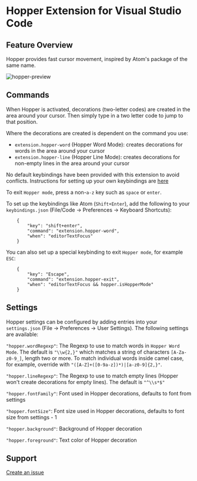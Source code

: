 # Hopper Extension for Visual Studio Code

## Feature Overview

Hopper provides fast cursor movement, inspired by Atom's package of the same name.

![hopper-preview](https://cloud.githubusercontent.com/assets/2899448/19660934/0481c44c-9a32-11e6-87cc-1f8913922ccb.gif)

## Commands

When Hopper is activated, decorations (two-letter codes) are created in the area around your cursor. Then simply type in a two letter code to jump to that position.

Where the decorations are created is dependent on the command you use:

-   `extension.hopper-word` (Hopper Word Mode): creates decorations for words in the area around your cursor
-   `extension.hopper-line` (Hopper Line Mode): creates decorations for non-empty lines in the area around your cursor

No default keybindings have been provided with this extension to avoid conflicts. Instructions for setting up your own keybindings are [here](https://code.visualstudio.com/docs/customization/keybindings)

To exit `Hopper mode`, press a non-`a-z` key such as `space` or `enter`.

To set up the keybindings like Atom (`Shift+Enter`), add the following to your `keybindings.json` (File/Code -> Preferences -> Keyboard Shortcuts):

```
    {
        "key": "shift+enter",
        "command": "extension.hopper-word",
        "when": "editorTextFocus"
    }
```

You can also set up a special keybinding to exit `Hopper mode`, for example `ESC`:

```
    {
        "key": "Escape",
        "command": "extension.hopper-exit",
        "when": "editorTextFocus && hopper.isHopperMode"
    }
```

## Settings

Hopper settings can be configured by adding entries into your `settings.json` (File -> Preferences -> User Settings). The following settings are available:

`"hopper.wordRegexp"`: The Regexp to use to match words in `Hopper Word Mode`. The default is `"\\w{2,}"` which matches a string of characters `[A-Za-z0-9_]`, length two or more. To match individual words inside camel case, for example, override with `"([A-Z]+([0-9a-z])*)|[a-z0-9]{2,}"`.

`"hopper.lineRegexp"`: The Regexp to use to match empty lines (Hopper won't create decorations for empty lines). The default is `"^\\s*$"`

`"hopper.fontFamily"`: Font used in Hopper decorations, defaults to font from settings

`"hopper.fontSize"`: Font size used in Hopper decorations, defaults to font size from settings - 1

`"hopper.background"`: Background of Hopper decoration

`"hopper.foreground"`: Text color of Hopper decoration

## Support

[Create an issue](https://github.com/Bjorn-Eric-Abr/Hopper/issues)
